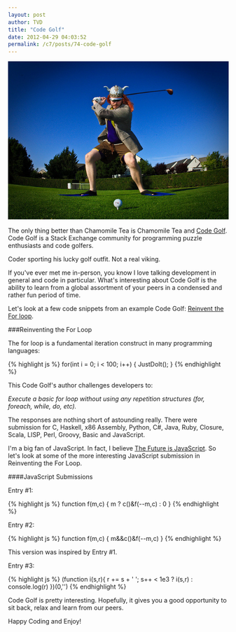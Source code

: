 ```yaml
---
layout: post
author: TVD
title: "Code Golf"
date: 2012-04-29 04:03:52
permalink: /c7/posts/74-code-golf
---
```


![golf](/c7/static/golf.jpg)

The only thing better than Chamomile Tea is Chamomile Tea and [Code Golf][1]. Code Golf is a Stack Exchange community for programming puzzle enthusiasts and code golfers.

Coder sporting his lucky golf outfit. Not a real viking.

If you've ever met me in-person, you know I love talking development in general and code in particular. What's interesting about Code Golf is the ability to learn from a global assortment of your peers in a condensed and rather fun period of time.

Let's look at a few code snippets from an example Code Golf: [Reinvent the For loop][2].

###Reinventing the For Loop

The for loop is a fundamental iteration construct in many programming languages:

{% highlight js %}
    for(int i = 0; i < 100; i++) 
    {
       JustDoIt();
    }
{% endhighlight %}

This Code Golf's author challenges developers to:

*Execute a basic for loop without using any repetition structures (for, foreach, while, do, etc).*

The responses are nothing short of astounding really. There were submission for C, Haskell, x86 Assembly, Python, C#, Java, Ruby, Closure, Scala, LISP, Perl, Groovy, Basic and JavaScript.

I'm a big fan of JavaScript. In fact, I believe [The Future is JavaScript][3]. So let's look at some of the more interesting JavaScript submission in Reinventing the For Loop.

####JavaScript Submissions

Entry #1:

{% highlight js %}
    function f(m,c) {
       m ? c()&f(--m,c) : 0
    }
{% endhighlight %}

Entry #2:

{% highlight js %}
    function f(m,c) {
       m&&c()&f(--m,c)
    }
{% endhighlight %}

This version was inspired by Entry #1.

Entry #3:

{% highlight js %}
    (function i(s,r){
        r += s + ' ';
        s++ < 1e3 ? i(s,r) : console.log(r)
    })(0,'')
{% endhighlight %}

Code Golf is pretty interesting. Hopefully, it gives you a good opportunity to sit back, relax and learn from our peers.

Happy Coding and Enjoy!



  [1]: http://codegolf.stackexchange.com/
  [2]: http://codegolf.stackexchange.com/questions/1034/reinvent-the-for-loop
  [3]: http://techoctave.com/c7/posts/67-the-future-is-javascript
